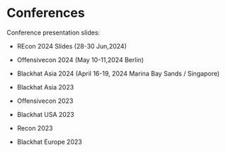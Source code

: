 # Conferences
Conference presentation slides:

- REcon 2024 Slides (28-30 Jun,2024)

- Offensivecon 2024 (May 10-11,2024 Berlin)
  
- Blackhat Asia 2024 (April 16-19, 2024 Marina Bay Sands / Singapore)

- Blackhat Asia 2023

- Offensivecon 2023

- Blackhat USA 2023

- Recon 2023

- Blackhat Europe 2023
